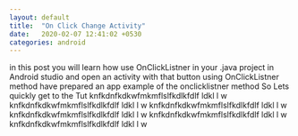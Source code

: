 ```yaml
---
layout: default
title:  "On Click Change Activity"
date:   2020-02-07 12:41:02 +0530
categories: android
---
```

in this post you will learn how use OnClickListner in your .java project in Android studio
and open an activity  with that button using  OnClickListner  method
have prepared an app example of the onclicklistner method So Lets quickly get to the Tut
knfkdnfkdkwfmkmflslfkdlkfdlf ldkl l w
knfkdnfkdkwfmkmflslfkdlkfdlf ldkl l w
knfkdnfkdkwfmkmflslfkdlkfdlf ldkl l w
knfkdnfkdkwfmkmflslfkdlkfdlf ldkl l w
knfkdnfkdkwfmkmflslfkdlkfdlf ldkl l w
knfkdnfkdkwfmkmflslfkdlkfdlf ldkl l w
